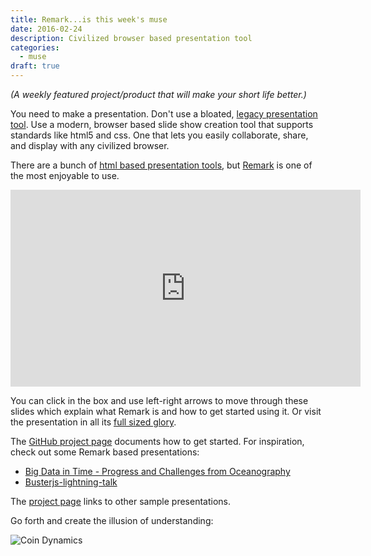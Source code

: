 ```yaml
---
title: Remark...is this week's muse
date: 2016-02-24
description: Civilized browser based presentation tool
categories:
  - muse
draft: true
---
```


_(A weekly featured project/product that will make your short life better.)_

You need to make a presentation. Don't use a bloated, [legacy presentation
tool](https://products.office.com/en-us/powerpoint). Use a modern, browser based slide show creation tool that supports
standards like html5 and css. One that lets you easily collaborate, share, and display with any civilized browser.

There are a bunch of [html based presentation tools](https://gist.github.com/vasilisvg/1611562), but
[Remark](https://github.com/gnab/remark) is one of the most enjoyable to use.

<iframe src="https://remarkjs.com/#1"  width="560" height="315" frameborder="0"></iframe>

You can click in the box and use left-right arrows to move through these slides which explain what Remark is and how to
get started using it. Or visit the presentation in all its [full sized glory](http://gnab.github.io/remark/#1).

The [GitHub project page](https://github.com/gnab/remark) documents how to get started. For inspiration, check out some
Remark based presentations:

- [Big Data in Time - Progress and Challenges from Oceanography](http://www.jmlilly.net/talks/bigdata16.html#1)
- [Busterjs-lightning-talk](http://torgeir.github.io/busterjs-lightning-talk/#1)

The [project page](https://github.com/gnab/remark) links to other sample presentations.

Go forth and create the illusion of understanding: 

![Coin Dynamics](http://i.dailymail.co.uk/i/pix/2010/04/28/article-0-09562375000005DC-283_964x699.jpg)
